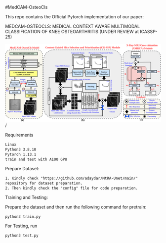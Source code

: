 #MedCAM-OsteoCls

This repo contains the Official Pytorch implementation of our paper:

MEDCAM-OSTEOCLS: MEDICAL CONTEXT AWARE MULTIMODAL CLASSIFICATION OF KNEE OSTEOARTHRITIS (UNDER REVIEW at ICASSP-25)

![MedCAM_OsteoCls_architecture](./MedCAM_OsteoCls_architecture.png)/

Requirements

    Linux
    Python3 3.8.10
    Pytorch 1.13.1
    train and test with A100 GPU

Prepare Dataset:

    1. Kindly check "https://github.com/adaydar/MtRA-Unet/main/" repository for dataset preparation.
    2. Then kindly check the "config" file for code preparation.

Training and Testing:

Prepare the dataset and then run the following command for pretrain:

    python3 train.py

For Testing, run

    python3 test.py
